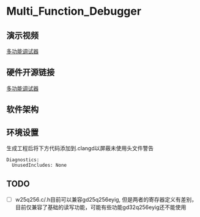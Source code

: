 # Multi_Function_Debugger

## 演示视频
[多功能调试器](https://www.bilibili.com/video/BV18QaZz1Ea5/?share_source=copy_web&vd_source=b3485e58203d6e4fd3741fc70a7503aa)

## 硬件开源链接
[多功能调试器]( https://oshwhub.com/zh67888/duo-gong-neng-diao-shi-qi)

## 软件架构


## 环境设置
生成工程后将下方代码添加到.clangd以屏蔽未使用头文件警告
```shell
Diagnostics:
  UnusedIncludes: None
```

## TODO
- [ ] w25q256.c/.h目前可以兼容gd25q256eyig, 但是两者的寄存器定义有差别，目前仅兼容了基础的读写功能，可能有些功能gd32q256eyig还不能使用
